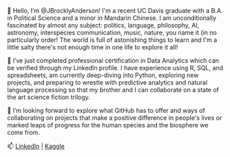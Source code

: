 👋 Hello, I’m @JBrocklyAnderson! I'm a recent UC Davis graduate with a B.A. in Political Science and a minor in Mandarin Chinese. I am unconditionally fascinated by almost any subject: politics, language, philosophy, AI, astronomy, interspecies communication, music, nature, you name it (in no particularly order! The world is full of astonishing things to learn and I'm a little salty there's not enough time in one life to explore it all! 

🌱 I’ve just completed professional certification in Data Analytics which can be verified through my LinkedIn profile. I have experience using R, SQL, and spreadsheets, am currently deep-diving into Python, exploring new projects, and preparing to wrestle with predictive analytics and natural language processing so that my brother and I can collaborate on a state of the art science fiction trilogy. 

💞️ I’m looking forward to explore what GitHub has to offer and ways of collaborating on projects that make a positive difference in people's lives or marked leaps of progress for the human species and the biosphere we come from.

📫 [LinkedIn](www.linkedin.com/in/joseph-brockly-anderson-438149287) | [Kaggle](https://www.kaggle.com/jbrocklyanderson)  

<!---
JBrocklyAnderson/JBrocklyAnderson is a ✨ special ✨ repository because its `README.md` (this file) appears on your GitHub profile.
You can click the Preview link to take a look at your changes.
--->
